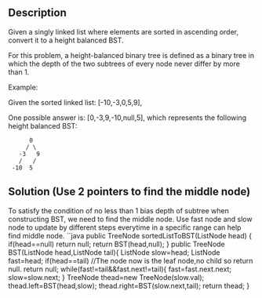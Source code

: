 ## Description
Given a singly linked list where elements are sorted in ascending order, convert it to a height balanced BST.

For this problem, a height-balanced binary tree is defined as a binary tree in which the depth of the two subtrees of every node never differ by more than 1.

Example:

Given the sorted linked list: [-10,-3,0,5,9],

One possible answer is: [0,-3,9,-10,null,5], which represents the following height balanced BST:
```
      0
     / \
   -3   9
   /   /
 -10  5
```

## Solution (Use 2 pointers to find the middle node)
To satisfy the condition of no less than 1 bias depth of subtree when constructing BST, we need to find the middle node. Use fast node 
and slow node to update by different steps everytime in a  specific range can help find middle node.
``java
 public TreeNode sortedListToBST(ListNode head) {
        if(head==null) return null;
        return BST(head,null);
    }
    public  TreeNode BST(ListNode head,ListNode tail){
        ListNode slow=head;
        ListNode fast=head;
        if(head==tail)    //The node now is the leaf node,no child so return null. 
            return null; 
        while(fast!=tail&&fast.next!=tail){
            fast=fast.next.next;
            slow=slow.next;
        }
        TreeNode thead=new TreeNode(slow.val);
        thead.left=BST(head,slow);
        thead.right=BST(slow.next,tail);
        return thead;
    }
```
